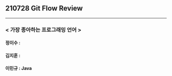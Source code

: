 ## 210728 Git Flow Review

---

### < 가장 종아하는 프로그래밍 언어 >


#### 정이수 :




#### 김지훈 : 




#### 이민규 : Java


